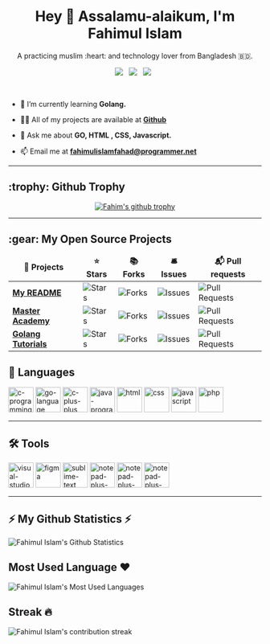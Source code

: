 <!-- Introduction Part -->
<h1 align="center">Hey 👋 Assalamu-alaikum, I'm Fahimul Islam</h1>

<p align="center">A practicing muslim :heart: and technology lover from Bangladesh 🇧🇩.</p>

<!-- Some Counters -->
<p align="center">
    <img src="https://badges.pufler.dev/visits/Fahim047/Fahim047/?color=brightgreen&label=Profile+Visits"> &nbsp; 
    <img src="https://badges.pufler.dev/updated/Fahim047/Fahim047"> &nbsp; 
    <img src="https://badges.pufler.dev/created/Fahim047/Fahim047"> &nbsp;
</p>

<br>

- 🌱 I’m currently learning **Golang.**

- 👨‍💻 All of my projects are available at **[Github](https://github.com/Fahim047)**

- 💬 Ask me about **GO, HTML , CSS, Javascript.**

- 📫 Email me at **fahimulislamfahad@programmer.net**

<hr>

<!-- Github Trophy -->
<h2>:trophy: Github Trophy</h2>

<p align="center"><a href="https://github.com/ryo-ma/github-profile-trophy"><img src="https://github-profile-trophy.vercel.app/?username=fahim047" alt="Fahim's github trophy" /></a></p>

<hr>

<h2>:gear: My Open Source Projects</h2>
<table>
  <thead align="center">
    <tr border: none;>
      <td><b>🎁 Projects</b></td>
      <td><b>⭐ Stars</b></td>
      <td><b>📚 Forks</b></td>
      <td><b>🛎 Issues</b></td>
      <td><b>📬 Pull requests</b></td>
    </tr>
  </thead>
  <tbody>
    <tr>
      <td><a href="https://github.com/fahim047/fahim047"><b>My README</b></a></td>
      <td><img alt="Stars" src="https://img.shields.io/github/stars/Fahim047/Fahim047?style=flat-square&labelColor=343b41"/></td>
      <td><img alt="Forks" src="https://img.shields.io/github/forks/Fahim047/Fahim047?style=flat-square&labelColor=343b41"/></td>
      <td><img alt="Issues" src="https://img.shields.io/github/issues/Fahim047/Fahim047?style=flat-square&labelColor=343b41"/></td>
      <td><img alt="Pull Requests" src="https://img.shields.io/github/issues-pr/Fahim047/Fahim047?style=flat-square&labelColor=343b41"/></td>
    </tr>
	  <tr>
      <td><a href="https://github.com/Fahim047/master_academy"><b>Master Academy</b></a></td>
      <td><img alt="Stars" src="https://img.shields.io/github/stars/Fahim047/master_academy?style=flat-square&labelColor=343b41"/></td>
      <td><img alt="Forks" src="https://img.shields.io/github/forks/Fahim047/master_academy?style=flat-square&labelColor=343b41"/></td>
      <td><img alt="Issues" src="https://img.shields.io/github/issues/Fahim047/master_academy?style=flat-square&labelColor=343b41"/></td>
      <td><img alt="Pull Requests" src="https://img.shields.io/github/issues-pr/Fahim047/master_academy?style=flat-square&labelColor=343b41"/></td>
    </tr>
    <tr>
      <td><a href="https://github.com/Fahim047/golang_tutorials"><b>Golang Tutorials</b></a></td>
      <td><img alt="Stars" src="https://img.shields.io/github/stars/Fahim047/golang_tutorials?style=flat-square&labelColor=343b41"/></td>
      <td><img alt="Forks" src="https://img.shields.io/github/forks/Fahim047/golang_tutorials?style=flat-square&labelColor=343b41"/></td>
      <td><img alt="Issues" src="https://img.shields.io/github/issues/Fahim047/golang_tutorials?style=flat-square&labelColor=343b41"/></td>
      <td><img alt="Pull Requests" src="https://img.shields.io/github/issues-pr/Fahim047/golang_tutorials?style=flat-square&labelColor=343b41"/></td>
    </tr>
  </tbody>
</table>

<!-- Languages I Know -->
 ## :rocket: Languages 

<img width="50px" height="50px" src="https://logo.letskhabar.com/img/?tool=c-programming&bgc=none&acol=red" alt="c-programming"> <img width="50px" height="50px" src="https://logo.letskhabar.com/img/?tool=go&bgc=none&acol=red" alt="go-language"> <img width="50px" height="50px" src="https://logo.letskhabar.com/img/?tool=c-plus&bgc=none&acol=red" alt="c-plus-plus"> <img width="50px" height="50px" src="https://logo.letskhabar.com/img/?tool=java&bgc=none&acol=red" alt="java-programming"> <img width="50px" height="50px" src="https://logo.letskhabar.com/img/?tool=html&bgc=none&acol=red" alt="html"> <img width="50px" height="50px" src="https://logo.letskhabar.com/img/?tool=css3&bgc=none&acol=red" alt="css"> <img width="50px" height="50px" src="https://logo.letskhabar.com/img/?tool=javascript&bgc=none&acol=red" alt="javascript"> <img width="50px" height="50px" src="https://logo.letskhabar.com/img/?tool=php0&bgc=none&acol=red" alt="php">

<hr>

## 🛠 Tools
<img width="50px" height="50px" src="https://logo.letskhabar.com/img/?tool=vs-code&bgc=none&acol=red" alt="visual-studio-code"> <img width="50px" height="50px" src="https://logo.letskhabar.com/img/?tool=figma&bgc=none&acol=red" alt="figma"> <img width="50px" height="50px" src="https://logo.letskhabar.com/img/?tool=sublime_text&bgc=none&acol=red" alt="sublime-text"> <img width="50px" height="50px" src="https://logo.letskhabar.com/img/?tool=notepad-plus&bgc=none&acol=red" alt="notepad-plus-plus">
<img width="50px" height="50px" src="https://logo.letskhabar.com/img/?tool=git&bgc=none&acol=red" alt="notepad-plus-plus"> <img width="50px" height="50px" src="https://logo.letskhabar.com/img/?tool=github&bgc=none&acol=red" alt="notepad-plus-plus">

<hr>

<!-- Github Statistics -->
## ⚡ My Github Statistics ⚡

<img align="center" src="https://github-readme-stats-fahim047.vercel.app/api?username=fahim047&show_icons=true&theme=radical" alt="Fahimul Islam's Github Statistics">

<!-- Github Most Used Languages -->
## Most Used Language :heart:
<img align="center" src="https://github-readme-stats-fahim047.vercel.app/api/top-langs/?username=fahim047&langs_count=8&layout=compact&theme=radical" alt="Fahimul Islam's Most Used Languages">


<!-- Github Contribution Streak -->
## Streak :fire:

<img align="center" src="https://github-readme-streak-stats.herokuapp.com/?user=fahim047&theme=merko" alt="Fahimul Islam's contribution streak">


